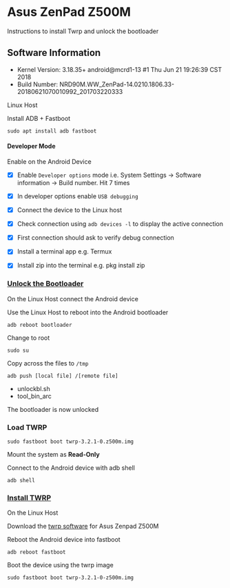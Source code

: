# Asus ZenPad Z500M

Instructions to install Twrp and unlock the bootloader

## Software Information

* Kernel Version: 3.18.35+ android@mcrd1-13 #1 Thu Jun 21 19:26:39 CST 2018
* Build Number: NRD90M.WW_ZenPad-14.0210.1806.33-20180621070010992_201703220333

Linux Host

Install ADB + Fastboot
```
sudo apt install adb fastboot
```

#### Developer Mode

Enable on the Android Device

- [x] Enable `Developer options` mode i.e. System Settings -> Software information -> Build number. Hit 7 times
- [x] In developer options enable `USB debugging`
- [x] Connect the device to the Linux host
- [x] Check connection using `adb devices -l` to display the active connection
- [x] First connection should ask to verify debug connection
- [x] Install a terminal app e.g. Termux
- [x] Install zip into the terminal e.g. pkg install zip


### [Unlock the Bootloader](https://forum.xda-developers.com/t/tool-unlock-bootloader-in-asus-zenpad-3s-10-z500m-p027.3730909/)

On the Linux Host connect the Android device

Use the Linux Host to reboot into the Android bootloader

```
adb reboot bootloader
```

Change to root
```
sudo su
```

Copy across the files to `/tmp`
```
adb push [local file] /[remote file]
```

* unlockbl.sh
* tool_bin_arc

The bootloader is now unlocked


### Load TWRP

```
sudo fastboot boot twrp-3.2.1-0.z500m.img
```

Mount the system as __Read-Only__

Connect to the Android device with adb shell
```
adb shell
```


### [Install TWRP](https://forum.xda-developers.com/t/twrp-recovery-asus-zenpad-3s-10-z500m.3758333/)

On the Linux Host

Download the [twrp software](https://forum.xda-developers.com/attachment.php?attachmentid=4436470) for Asus Zenpad Z500M

Reboot the Android device into fastboot

```
adb reboot fastboot
```

Boot the device using the twrp image

```
sudo fastboot boot twrp-3.2.1-0-z500m.img
```
